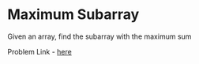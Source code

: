 # Maximum Subarray

Given an array, find the subarray with the maximum sum

Problem Link - [here](https://leetcode.com/problems/maximum-subarray/)
